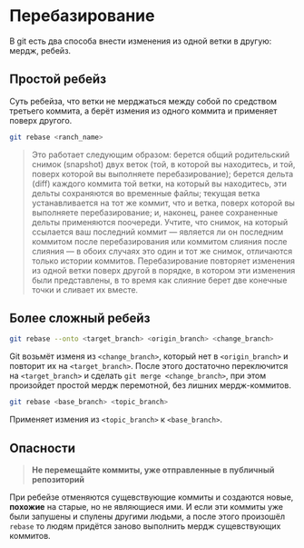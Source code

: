 # Перебазирование

В git есть два способа внести изменения из одной ветки в другую: мердж, ребейз. 

## Простой ребейз

Суть ребейза, что ветки не мерджаться между собой по средством третьего коммита, а берёт измения из одного коммита и применяет поверх другого. 

```bash
git rebase <ranch_name>
```
>Это работает следующим образом: берется общий родительский снимок (snapshot) двух веток (той, в которой вы находитесь, и той, поверх которой вы выполняете перебазирование); берется дельта (diff) каждого коммита той ветки, на который вы находитесь, эти дельты сохраняются во временные файлы; текущая ветка устанавливается на тот же коммит, что и ветка, поверх которой вы выполняете перебазирование; и, наконец, ранее сохраненные дельты применяются поочереди.
>Учтите, что снимок, на который ссылается ваш последний коммит — является ли он последним коммитом после перебазирования или коммитом слияния после слияния — в обоих случаях это один и тот же снимок, отличаются только истории коммитов. Перебазирование повторяет изменения из одной ветки поверх другой в порядке, в котором эти изменения были представлены, в то время как слияние берет две конечные точки и сливает их вместе.

## Более сложный ребейз

```bash
git rebase --onto <target_branch> <origin_branch> <change_branch>
```
Git возьмёт изменя из `<change_branch>`, который нет в `<origin_branch>` и повторит их на `<target_branch>`. 
После этого достаточно переключится на `<target_branch>` и сделать `git merge <change_branch>`, при этом произойдет простой мердж перемотной, без лишних мердж-коммитов.

```bash
git rebase <base_branch> <topic_branch>
```
Применяет измения из `<topic_branch>` к `<base_branch>`. 

## Опасности

>**Не перемещайте коммиты, уже отправленные в публичный репозиторий**

При ребейзе отменяются сущевствующие коммиты и создаются новые, **похожие** на старые, но не являющиеся ими. И если эти коммиты уже были запушены и спулены другими людьми, а после этого произошёл `rebase` то людям придётся заново выполнить мердж сущевствующих коммитов. 